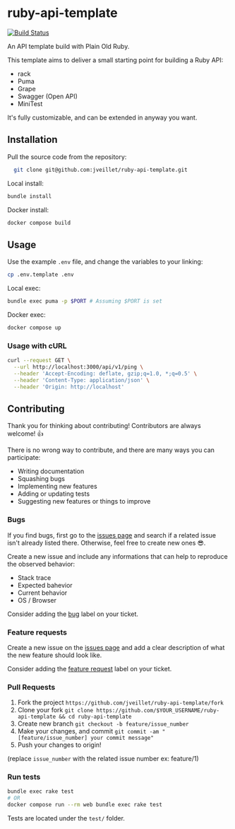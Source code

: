 # ruby-api-template

[![Build Status](https://github.com/jveillet/ruby-api-template/workflows/CI/badge.svg)](https://github.com/ruby-api-template/actions)

An API template build with Plain Old Ruby.

This template aims to deliver a small starting point for building a Ruby API:

* rack
* Puma
* Grape
* Swagger (Open API)
* MiniTest

It's fully customizable, and can be extended in anyway you want.

## Installation

Pull the source code from the repository:

```bash
  git clone git@github.com:jveillet/ruby-api-template.git
```

Local install:

```bash
bundle install
```

Docker install:

```bash
docker compose build
```

## Usage

Use the example `.env` file, and change the variables to your linking:

```bash
cp .env.template .env
```

Local exec:

```bash
bundle exec puma -p $PORT # Assuming $PORT is set
```

Docker exec:

```bash
docker compose up
```

### Usage with cURL

```bash
curl --request GET \
  --url http://localhost:3000/api/v1/ping \
  --header 'Accept-Encoding: deflate, gzip;q=1.0, *;q=0.5' \
  --header 'Content-Type: application/json' \
  --header 'Origin: http://localhost'
```

## Contributing

Thank you for thinking about contributing! Contributors are always welcome! :thumbsup:

There is no wrong way to contribute, and there are many ways you can participate:

* Writing documentation
* Squashing bugs
* Implementing new features
* Adding or updating tests
* Suggesting new features or things to improve

### Bugs

If you find bugs, first go to the [issues page](https://github.com/jveillet/ruby-api-template/issues) and search if a related
issue isn't already listed there. Otherwise, feel free to create new ones 😎.

Create a new issue and include any informations that can help to reproduce the observed behavior:

* Stack trace
* Expected bahevior
* Current behavior
* OS / Browser

Consider adding the [bug](https://github.com/jveillet/ruby-api-template/labels) label on your ticket.

### Feature requests

Create a new issue on the [issues page](https://github.com/jveillet/ruby-api-template/issues) and add a clear description of what
the new feature should look like.

Consider adding the [feature request](https://github.com/jveillet/ruby-api-template/labels) label on your ticket.

### Pull Requests

1. Fork the project `https://github.com/jveillet/ruby-api-template/fork`
2. Clone your fork `git clone https://github.com/$YOUR_USERNAME/ruby-api-template && cd ruby-api-template`
3. Create new branch `git checkout -b feature/issue_number`
4. Make your changes, and commit `git commit -am "[feature/issue_number] your commit message"`
5. Push your changes to origin!

(replace `issue_number` with the related issue number ex: feature/1)

### Run tests

```bash
bundle exec rake test
# OR
docker compose run --rm web bundle exec rake test
```

Tests are located under the `test/` folder.
